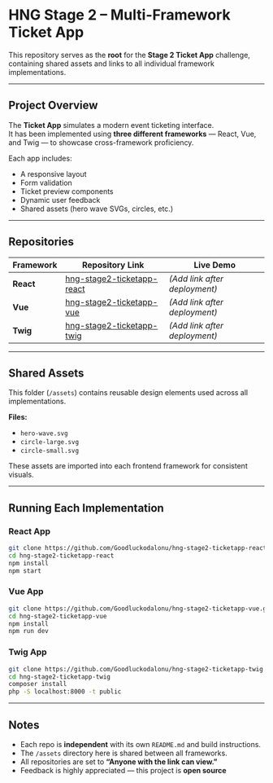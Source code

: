 # HNG Stage 2 – Multi-Framework Ticket App

This repository serves as the **root** for the **Stage 2 Ticket App** challenge, containing shared assets and links to all individual framework implementations.

---

## Project Overview

The **Ticket App** simulates a modern event ticketing interface.  
It has been implemented using **three different frameworks** — React, Vue, and Twig — to showcase cross-framework proficiency.

Each app includes:
- A responsive layout  
- Form validation  
- Ticket preview components  
- Dynamic user feedback  
- Shared assets (hero wave SVGs, circles, etc.)

---

## Repositories

| Framework | Repository Link | Live Demo |
|------------|-----------------|------------|
| **React** | [hng-stage2-ticketapp-react](https://github.com/Goodluckodalonu/hng-stage2-ticketapp-react) | _(Add link after deployment)_ |
| **Vue** | [hng-stage2-ticketapp-vue](https://github.com/Goodluckodalonu/hng-stage2-ticketapp-vue) | _(Add link after deployment)_ |
| **Twig** | [hng-stage2-ticketapp-twig](https://github.com/Goodluckodalonu/hng-stage2-ticketapp-twig) | _(Add link after deployment)_ |

---

## Shared Assets

This folder (`/assets`) contains reusable design elements used across all implementations.

**Files:**
- `hero-wave.svg`  
- `circle-large.svg`  
- `circle-small.svg`

These assets are imported into each frontend framework for consistent visuals.

---

## Running Each Implementation

### React App
```bash
git clone https://github.com/Goodluckodalonu/hng-stage2-ticketapp-react.git
cd hng-stage2-ticketapp-react
npm install
npm start
````

### Vue App

```bash
git clone https://github.com/Goodluckodalonu/hng-stage2-ticketapp-vue.git
cd hng-stage2-ticketapp-vue
npm install
npm run dev
```

### Twig App

```bash
git clone https://github.com/Goodluckodalonu/hng-stage2-ticketapp-twig.git
cd hng-stage2-ticketapp-twig
composer install
php -S localhost:8000 -t public
```

---

## Notes

* Each repo is **independent** with its own `README.md` and build instructions.
* The `/assets` directory here is shared between all frameworks.
* All repositories are set to **“Anyone with the link can view.”**
* Feedback is highly appreciated — this project is **open source** 